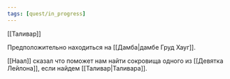 ```yaml
---
tags: [quest/in_progress]
---
```


[[Таливар]]

Предположительно находиться на [[Дамба|дамбе Груд Хауг]].

[[Наал]] сказал что поможет нам найти сокровища одного из [[Девятка Лейлона]], если найдем [[Таливар|Таливара]].
